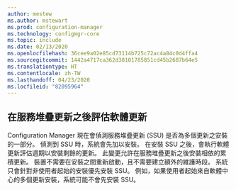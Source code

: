 ```yaml
---
author: mestew
ms.author: mstewart
ms.prod: configuration-manager
ms.technology: configmgr-core
ms.topic: include
ms.date: 02/13/2020
ms.openlocfilehash: 36cee9a02e85cd73114b725c72ac4a84c0d4ffa4
ms.sourcegitcommit: 1442a4717ca362d38101785851cd45b2687b64e5
ms.translationtype: HT
ms.contentlocale: zh-TW
ms.lasthandoff: 04/23/2020
ms.locfileid: "82095964"
---
```

## <a name="evaluate-software-updates-after-a-servicing-stack-update"></a><a name="bkmk_ssu"></a> 在服務堆疊更新之後評估軟體更新

<!--4639943-->
Configuration Manager 現在會偵測服務堆疊更新 (SSU) 是否為多個更新之安裝的一部分。 偵測到 SSU 時，系統會先加以安裝。 在安裝 SSU 之後，會執行軟體更新評估週期以安裝剩餘的更新。 此變更允許在服務堆疊更新之後安裝相依的累積更新。 裝置不需要在安裝之間重新啟動，且不需要建立額外的維護時段。 系統只會針對非使用者起始的安裝優先安裝 SSU。 例如，如果使用者起始來自軟體中心的多個更新安裝，系統可能不會先安裝 SSU。


